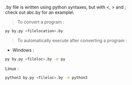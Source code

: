 .by file is written using python syntaxes, but with <, > and ;\
check out abc.by for an example\

>To convert a program : 
```bash
py by.py <filelocation>.by
```

> To automatically execute after converting a program : 
- Windows :
```bash
py by.py <fileloc>.by -e py
```

Linux : 
```bash
python3 by.py <fileloc>.by -e python3
```